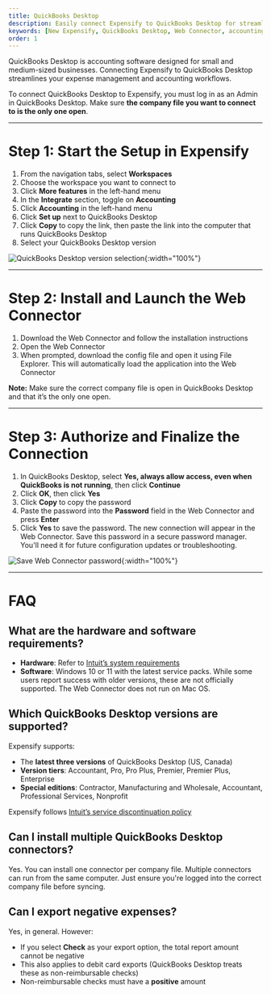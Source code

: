 ```yaml
---
title: QuickBooks Desktop
description: Easily connect Expensify to QuickBooks Desktop for streamlined expense management and accounting.
keywords: [New Expensify, QuickBooks Desktop, Web Connector, accounting integration, expense management]
order: 1
---
```



QuickBooks Desktop is accounting software designed for small and medium-sized businesses. Connecting Expensify to QuickBooks Desktop streamlines your expense management and accounting workflows.

To connect QuickBooks Desktop to Expensify, you must log in as an Admin in QuickBooks Desktop. Make sure **the company file you want to connect to is the only one open**.

---

# Step 1: Start the Setup in Expensify

1. From the navigation tabs, select **Workspaces**
2. Choose the workspace you want to connect to
3. Click **More features** in the left-hand menu
4. In the **Integrate** section, toggle on **Accounting**
5. Click **Accounting** in the left-hand menu
6. Click **Set up** next to QuickBooks Desktop
7. Click **Copy** to copy the link, then paste the link into the computer that runs QuickBooks Desktop
8. Select your QuickBooks Desktop version

![QuickBooks Desktop version selection](https://help.expensify.com/assets/images/QBO_desktop_02.png){:width="100%"}

---

# Step 2: Install and Launch the Web Connector

1. Download the Web Connector and follow the installation instructions
2. Open the Web Connector
3. When prompted, download the config file and open it using File Explorer. This will automatically load the application into the Web Connector

**Note:** Make sure the correct company file is open in QuickBooks Desktop and that it’s the only one open.

---

# Step 3: Authorize and Finalize the Connection

1. In QuickBooks Desktop, select **Yes, always allow access, even when QuickBooks is not running**, then click **Continue**
2. Click **OK**, then click **Yes**
3. Click **Copy** to copy the password
4. Paste the password into the **Password** field in the Web Connector and press **Enter**
5. Click **Yes** to save the password. The new connection will appear in the Web Connector. Save this password in a secure password manager. You'll need it for future configuration updates or troubleshooting.

![Save Web Connector password](https://help.expensify.com/assets/images/QBO_desktop_07.png){:width="100%"}

---

# FAQ

## What are the hardware and software requirements?

- **Hardware**: Refer to [Intuit’s system requirements](https://quickbooks.intuit.com/learn-support/en-us/help-article/install-products/system-requirements-quickbooks-desktop-2022/L9664spDA_US_en_US)
- **Software**: Windows 10 or 11 with the latest service packs. While some users report success with older versions, these are not officially supported. The Web Connector does not run on Mac OS.

## Which QuickBooks Desktop versions are supported?

Expensify supports:

- The **latest three versions** of QuickBooks Desktop (US, Canada)
- **Version tiers**: Accountant, Pro, Pro Plus, Premier, Premier Plus, Enterprise
- **Special editions**: Contractor, Manufacturing and Wholesale, Accountant, Professional Services, Nonprofit

Expensify follows [Intuit’s service discontinuation policy](https://quickbooks.intuit.com/learn-support/en-us/help-article/feature-preferences/quickbooks-desktop-service-discontinuation-policy/L17cXxlie_US_en_US)

## Can I install multiple QuickBooks Desktop connectors?

Yes. You can install one connector per company file. Multiple connectors can run from the same computer. Just ensure you're logged into the correct company file before syncing.

## Can I export negative expenses?

Yes, in general. However:

- If you select **Check** as your export option, the total report amount cannot be negative
- This also applies to debit card exports (QuickBooks Desktop treats these as non-reimbursable checks)
- Non-reimbursable checks must have a **positive** amount

